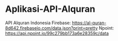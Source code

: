# Aplikasi-API-Alquran

API Alquran Indonesia
Firebase: https://al-quran-8d642.firebaseio.com/data.json?print=pretty
Npoint: https://api.npoint.io/99c279bb173a6e28359c/data
